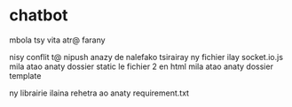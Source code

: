 # chatbot

mbola tsy vita atr@ farany

nisy conflit t@ nipush anazy de nalefako tsirairay ny fichier 
ilay socket.io.js mila atao anaty dossier static
le fichier 2 en html mila atao anaty dossier template 

ny librairie ilaina rehetra ao anaty requirement.txt
